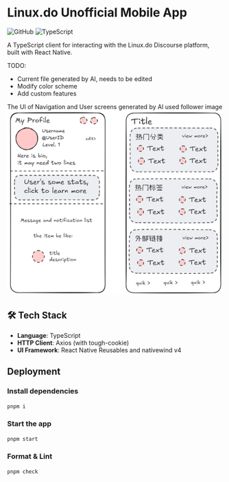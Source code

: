 # **L**inux.do **U**nofficial **M**obile **A**pp

![GitHub](https://img.shields.io/github/license/yuhanawa/luma)
![TypeScript](https://img.shields.io/badge/TypeScript-4.9%2B-blue)

A TypeScript client for interacting with the Linux.do Discourse platform, built with React Native.

TODO:

- Current file generated by AI, needs to be edited
- Modify color scheme
- Add custom features

The UI of Navigation and User screens generated by AI used follower image
![design](./docs/Untitled-2025-01-09-0257.png)

<!--
## ✨ Features

-  -->

## 🛠 Tech Stack

- **Language**: TypeScript
- **HTTP Client**: Axios (with tough-cookie)
- **UI Framework**: React Native Reusables and nativewind v4

## Deployment

### Install dependencies

```bash
pnpm i
```

### Start the app

```bash
pnpm start
```

### Format & Lint

```bash
pnpm check
```

<!-- ## 🧩 Code Structure

```
luma/
├── components/
│   └── ui/           # Reusable React components
├── lib/
│   ├── api/          # Generated API client
│   └── gen/          # TypeScript API schemas
└── docs/             # Documentation
``` -->
